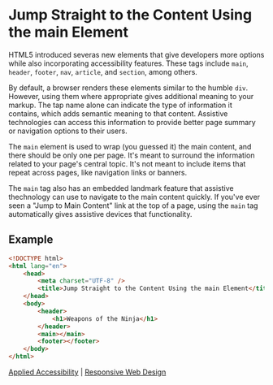 # Jump Straight to the Content Using the main Element

HTML5 introduced severas new elements that give developers more options while also incorporating accessibility features. These tags include `main`, `header`, `footer`, `nav`, `article`, and `section`, among others.

By default, a browser renders these elements similar to the humble `div`. However, using them where appropriate gives additional meaning to your markup. The tap name alone can indicate the type of information it contains, which adds semantic meaning to that content. Assistive technologies can access this information to provide better page summary or navigation options to their users.

The `main` element is used to wrap (you guessed it) the main content, and there should be only one per page. It's meant to surround the information related to your page's central topic. It's not meant to include items that repeat across pages, like navigation links or banners.

The `main` tag also has an embedded landmark feature that assistive thechnology can use to navigate to the main content quickly. If you've ever seen a "Jump to Main Content" link at the top of a page, using the `main` tag automatically gives assistive devices that functionality.

## Example

```HTML
<!DOCTYPE html>
<html lang="en">
    <head>
        <meta charset="UTF-8" />
        <title>Jump Straight to the Content Using the main Element</title>
    </head>
    <body>
        <header>
            <h1>Weapons of the Ninja</h1>
        </header>
        <main></main>
        <footer></footer>
    </body>
</html>
```

[Applied Accessibility](../applied-accessibility.md) | [Responsive Web Design](../../responsive-web-design.md)

